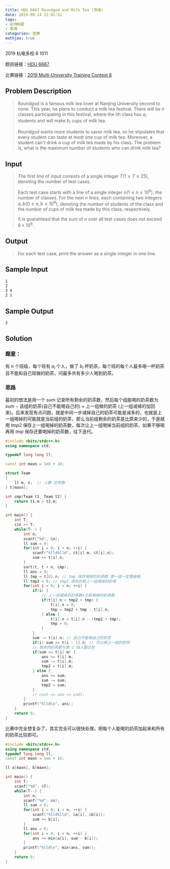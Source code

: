 ```yaml
---
title: HDU 6667 Roundgod and Milk Tea (思维)
date: 2019-08-14 22:01:52
tags:
- ACM刷题
- 思维
categories: 竞赛
mathjax: true
---
```


2019 杭电多校 8 1011

题目链接：[HDU 6667](http://acm.hdu.edu.cn/showproblem.php?pid=6667)

比赛链接：[2019 Multi-University Training Contest 8](http://acm.hdu.edu.cn/search.php?field=problem&key=2019+Multi-University+Training+Contest+8&source=1&searchmode=source)


## Problem Description
> Roundgod is a famous milk tea lover at Nanjing University second to none. This year, he plans to conduct a milk tea festival. There will be $n$ classes participating in this festival, where the ith class has $a_i$ students and will make $b_i$ cups of milk tea.
> 
> Roundgod wants more students to savor milk tea, so he stipulates that every student can taste at most one cup of milk tea. Moreover, a student can't drink a cup of milk tea made by his class. The problem is, what is the maximum number of students who can drink milk tea?
 
<!--more-->

## Input
> The first line of input consists of a single integer $T (1\le T\le 25)$, denoting the number of test cases. 
> 
> Each test case starts with a line of a single integer $n (1\le n\le 10^6)$, the number of classes. For the next $n$ lines, each containing two integers $a,b (0\le a,b\le 10^9)$, denoting the number of students of the class and the number of cups of milk tea made by this class, respectively. 
> 
> It is guaranteed that the sum of $n$ over all test cases does not exceed $6\times 10^6$.
 

## Output
> For each test case, print the answer as a single integer in one line.

## Sample Input
```markdown
1
2
3 4
2 1
```

## Sample Output
```markdown
3
```

## Solution

### 题意：

有 $n$ 个班级，每个班有 $a_i$ 个人，做了 $b_i$ 杯奶茶，每个班的每个人最多喝一杯奶茶且不能和自己班做的奶茶，问最多共有多少人喝到奶茶。

### 思路

最初的想法是用一个 $sum$ 记录所有剩余的奶茶数，然后每个组能喝的奶茶数为 $sum\ -$ 该组的奶茶(自己不能喝自己的) $+$ 上一组做的奶茶 (上一组减掉的加回来)。后来发现有点问题，就是中间一步减掉自己的奶茶可能是减多的，也就是上一组喝掉的可能就是当前组的奶茶，那么当前组剩余的奶茶是比原来少的，于是就用 $tmp2$ 保存上一组喝掉的奶茶数，每次让上一组喝掉当前组的奶茶，如果不够喝再用 $tmp$ 保存还要喝掉的奶茶数，往下迭代。

```cpp
#include <bits/stdc++.h>
using namespace std;

typedef long long ll;

const int maxn = 1e6 + 10;

struct Team
{
    ll m, n;  // 人数 奶茶数
} t[maxn];

int cmp(Team t1, Team t2) {
    return t1.m > t2.m;
}

int main() {
    int T;
    cin >> T;
    while(T--) {
        int n;
        scanf("%d", &n);
        ll sum = 0;
        for(int i = 0; i < n; ++i) {
            scanf("%lld%lld", &t[i].m, &t[i].n);
            sum += t[i].n;
        }
        sort(t, t + n, cmp);
        ll ans = 0; 
        ll tmp = t[0].n; // tmp 保存喝掉的奶茶数 第一组一定要被喝
        ll tmp2 = 0; // tmp2 保存的是上一组喝掉的奶茶
        for(int i = 0; i < n; ++i) {
            if(i) {
                // 上一组喝掉的奶茶数+之前喝掉的奶茶数
                if(t[i].n < tmp2 + tmp) {
                    t[i].n = 0;
                    tmp = tmp2 + tmp - t[i].n;
                } else {
                    t[i].n = t[i].n - (tmp2 + tmp);
                    tmp = 0;
                }
            }
            sum -= t[i].n; // 自己不能喝自己的奶茶
            if(i) sum += t[i - 1].n; // 可以喝上一组的奶茶
            // 剩余的奶茶数与第 i 组人数比较
            if(sum >= t[i].m) {
                ans += t[i].m;
                sum -= t[i].m;
                tmp2 = t[i].m;
            } else {
                ans += sum;
                sum -= sum;
                tmp2 = sum;
            }
            // cout << ans << endl;
        }
        printf("%lld\n", ans);
    }
    return 0;
}
```

比赛中完全想复杂了，其实完全可以很快处理。把每个人能喝的奶茶加起来和所有的奶茶比较即可。

```cpp
#include <bits/stdc++.h>
using namespace std;
typedef long long ll;
const int maxn = 1e6 + 10;

ll a[maxn], b[maxn];

int main() {
    int T;
    scanf("%d", &T);
    while(T--) {
        int n;
        scanf("%d", &n);
        ll sum = 0;
        for(int i = 0; i < n; ++i) {
            scanf("%lld%lld", &a[i], &b[i]);
            sum += b[i];
        }
        ll ans = 0;
        for(int i = 0; i < n; ++i) {
            ans += min(a[i], sum - b[i]);
        }
        printf("%lld\n", min(ans, sum));
    }
    return 0;
}
```